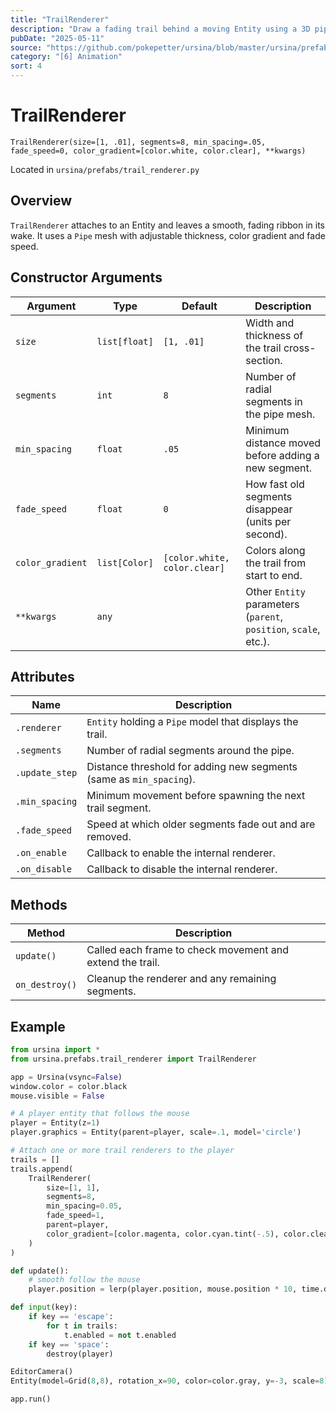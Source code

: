 ```yaml
---
title: "TrailRenderer"
description: "Draw a fading trail behind a moving Entity using a 3D pipe mesh."
pubDate: "2025-05-11"
source: "https://github.com/pokepetter/ursina/blob/master/ursina/prefabs/trail_renderer.py"
category: "[6] Animation"
sort: 4
---
```


# TrailRenderer

`TrailRenderer(size=[1, .01], segments=8, min_spacing=.05, fade_speed=0, color_gradient=[color.white, color.clear], **kwargs)`

Located in `ursina/prefabs/trail_renderer.py`

## Overview

`TrailRenderer` attaches to an Entity and leaves a smooth, fading ribbon in its wake. It uses a `Pipe` mesh with adjustable thickness, color gradient and fade speed.

## Constructor Arguments

| Argument         | Type                  | Default                                  | Description                                                      |
|------------------|-----------------------|------------------------------------------|------------------------------------------------------------------|
| `size`           | `list[float]`         | `[1, .01]`                               | Width and thickness of the trail cross-section.                 |
| `segments`       | `int`                 | `8`                                      | Number of radial segments in the pipe mesh.                     |
| `min_spacing`    | `float`               | `.05`                                    | Minimum distance moved before adding a new segment.             |
| `fade_speed`     | `float`               | `0`                                      | How fast old segments disappear (units per second).             |
| `color_gradient` | `list[Color]`         | `[color.white, color.clear]`             | Colors along the trail from start to end.                       |
| `**kwargs`       | `any`                 |                                          | Other `Entity` parameters (`parent`, `position`, `scale`, etc.).|

## Attributes

| Name              | Description                                                                              |
|-------------------|------------------------------------------------------------------------------------------|
| `.renderer`       | `Entity` holding a `Pipe` model that displays the trail.                                |
| `.segments`       | Number of radial segments around the pipe.                                               |
| `.update_step`    | Distance threshold for adding new segments (same as `min_spacing`).                     |
| `.min_spacing`    | Minimum movement before spawning the next trail segment.                                 |
| `.fade_speed`     | Speed at which older segments fade out and are removed.                                  |
| `.on_enable`      | Callback to enable the internal renderer.                                                |
| `.on_disable`     | Callback to disable the internal renderer.                                               |

## Methods

| Method       | Description                                                   |
|--------------|---------------------------------------------------------------|
| `update()`   | Called each frame to check movement and extend the trail.    |
| `on_destroy()` | Cleanup the renderer and any remaining segments.            |

## Example

```python
from ursina import *
from ursina.prefabs.trail_renderer import TrailRenderer

app = Ursina(vsync=False)
window.color = color.black
mouse.visible = False

# A player entity that follows the mouse
player = Entity(z=1)
player.graphics = Entity(parent=player, scale=.1, model='circle')

# Attach one or more trail renderers to the player
trails = []
trails.append(
    TrailRenderer(
        size=[1, 1],
        segments=8,
        min_spacing=0.05,
        fade_speed=1,
        parent=player,
        color_gradient=[color.magenta, color.cyan.tint(-.5), color.clear]
    )
)

def update():
    # smooth follow the mouse
    player.position = lerp(player.position, mouse.position * 10, time.dt * 4)

def input(key):
    if key == 'escape':
        for t in trails:
            t.enabled = not t.enabled
    if key == 'space':
        destroy(player)

EditorCamera()
Entity(model=Grid(8,8), rotation_x=90, color=color.gray, y=-3, scale=8)

app.run()
```